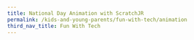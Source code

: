 ```yaml
---
title: National Day Animation with ScratchJR
permalink: /kids-and-young-parents/fun-with-tech/animation
third_nav_title: Fun With Tech
---
```

